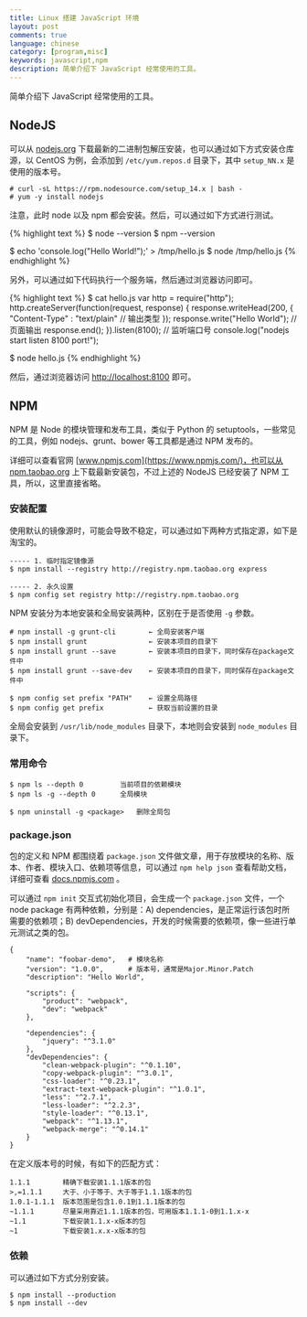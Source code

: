 ```yaml
---
title: Linux 搭建 JavaScript 环境
layout: post
comments: true
language: chinese
category: [program,misc]
keywords: javascript,npm
description: 简单介绍下 JavaScript 经常使用的工具。
---
```


简单介绍下 JavaScript 经常使用的工具。

<!-- more -->

## NodeJS

可以从 [nodejs.org](https://nodejs.org/en/) 下载最新的二进制包解压安装，也可以通过如下方式安装仓库源，以 CentOS 为例，会添加到 `/etc/yum.repos.d` 目录下，其中 `setup_NN.x` 是使用的版本号。

```
# curl -sL https://rpm.nodesource.com/setup_14.x | bash -
# yum -y install nodejs
```

注意，此时 node 以及 npm 都会安装。然后，可以通过如下方式进行测试。

{% highlight text %}
$ node --version
$ npm --version

$ echo 'console.log("Hello World!");' > /tmp/hello.js
$ node /tmp/hello.js
{% endhighlight %}

另外，可以通过如下代码执行一个服务端，然后通过浏览器访问即可。

{% highlight text %}
$ cat hello.js
var http = require("http");
http.createServer(function(request, response) {
    response.writeHead(200, {
        "Content-Type" : "text/plain" // 输出类型
    });
    response.write("Hello World");    // 页面输出
    response.end();
}).listen(8100);                      // 监听端口号
console.log("nodejs start listen 8100 port!");

$ node hello.js
{% endhighlight %}

然后，通过浏览器访问 [http://localhost:8100](http://localhost:8100) 即可。

## NPM

NPM 是 Node 的模块管理和发布工具，类似于 Python 的 setuptools，一些常见的工具，例如 nodejs、grunt、bower 等工具都是通过 NPM 发布的。

详细可以查看官网 [www.npmjs.com](https://www.npmjs.com/)，也可以从 [npm.taobao.org](https://npm.taobao.org/mirrors/npm/) 上下载最新安装包，不过上述的 NodeJS 已经安装了 NPM 工具，所以，这里直接省略。

### 安装配置

使用默认的镜像源时，可能会导致不稳定，可以通过如下两种方式指定源，如下是淘宝的。

```
----- 1. 临时指定镜像源
$ npm install --registry http://registry.npm.taobao.org express

----- 2. 永久设置
$ npm config set registry http://registry.npm.taobao.org
```

NPM 安装分为本地安装和全局安装两种，区别在于是否使用 `-g` 参数。

```
# npm install -g grunt-cli        ← 全局安装客户端
$ npm install grunt               ← 安装本项目的目录下
$ npm install grunt --save        ← 安装本项目的目录下，同时保存在package文件中
$ npm install grunt --save-dev    ← 安装本项目的目录下，同时保存在package文件中

$ npm config set prefix "PATH"    ← 设置全局路径
$ npm config get prefix           ← 获取当前设置的目录
```

全局会安装到 `/usr/lib/node_modules` 目录下，本地则会安装到 `node_modules` 目录下。

### 常用命令

```
$ npm ls --depth 0         当前项目的依赖模块
$ npm ls -g --depth 0      全局模块

$ npm uninstall -g <package>   删除全局包
```

### package.json

包的定义和 NPM 都围绕着 `package.json` 文件做文章，用于存放模块的名称、版本、作者、模块入口、依赖项等信息，可以通过 `npm help json` 查看帮助文档，详细可查看 [docs.npmjs.com](https://docs.npmjs.com/files/package.json) 。

可以通过 `npm init` 交互式初始化项目，会生成一个 `package.json` 文件，一个 node package 有两种依赖，分别是：A) dependencies，是正常运行该包时所需要的依赖项；B) devDependencies，开发的时候需要的依赖项，像一些进行单元测试之类的包。

```
{
    "name": "foobar-demo",   # 模块名称
    "version": "1.0.0",      # 版本号，通常是Major.Minor.Patch
    "description": "Hello World",

    "scripts": {
        "product": "webpack",
        "dev": "webpack"
    },

    "dependencies": {
        "jquery": "^3.1.0"
    },
    "devDependencies": {
        "clean-webpack-plugin": "^0.1.10",
        "copy-webpack-plugin": "^3.0.1",
        "css-loader": "^0.23.1",
        "extract-text-webpack-plugin": "^1.0.1",
        "less": "^2.7.1",
        "less-loader": "^2.2.3",
        "style-loader": "^0.13.1",
        "webpack": "^1.13.1",
        "webpack-merge": "^0.14.1"
    }
}
```

在定义版本号的时候，有如下的匹配方式：

```
1.1.1        精确下载安装1.1.1版本的包
>,=1.1.1     大于、小于等于、大于等于1.1.1版本的包
1.0.1-1.1.1  版本范围是包含1.0.1到1.1.1版本的包
~1.1.1       尽量采用靠近1.1.1版本的包，可用版本1.1.1-0到1.1.x-x
~1.1         下载安装1.1.x-x版本的包
~1           下载安装1.x.x-x版本的包
```

### 依赖

可以通过如下方式分别安装。

```
$ npm install --production
$ npm install --dev
```
<!--
## Yarn

Yarn 是由 Facebook、Google、Exponent 和 Tilde 联合推出了一个新的 JS 包管理工具，主要是为了弥补 npm 的一些缺陷。

在 CentOS 中可以通过如下方法安装。

{% highlight html %}
# curl --silent --location https://dl.yarnpkg.com/rpm/yarn.repo -o /etc/yum.repos.d/yarn.repo
# yum install -y yarn
{% endhighlight %}

npm 和 yarn 的使用方式如下。

{% highlight text %}
npm install                   yarn
npm install react --save      yarn add react
npm uninstall react --save    yarn remove react
npm install react --save-dev  yarn add react --dev
npm update --save             yarn upgrade
{% endhighlight %}


## GRUNT

这个是 JavaScript 的构建工具，用来执行一些需要反复重复的任务，例如压缩 (minification)、编译、单元测试、linting 等，从而可以简化工作。

另外，还有个 WebPack 不错，不过还没有仔细研究过。

Grunt 基于 Node.js ，用 JS 开发，这样就可以借助 Node.js 实现跨系统跨平台的桌面端的操作，例如文件操作等等；而且，Grunt 及其插件都可以用 NPM 进行管理。

详细参考 [GRUNT 中文官方](http://www.gruntjs.net/)，或者 [英文网站](http://gruntjs.com/) ，及其简单示例 [jquery-tiny-pubsub](https://github.com/cowboy/jquery-tiny-pubsub)。

### 1. 安装

需要安装 grunt-cli 命令行工具，用来通过 grunt 命令执行 Gruntfile.js 定义的 task。

{% highlight html %}
# npm install -g grunt-cli

$ grunt --version
{% endhighlight %}

其中 -g 参数表示安装到全局，有两个必须的文件：

* package.json 保存项目元数据，通过 npm 管理；
* Gruntfile.js  配置或定义任务、加载 grunt 插件。

### 2. 编辑package.json

这个文件其实是 Node.js 用来描述一个项目的 JSON 格式文件，可以通过 npm init 命令交互生成文件；当然，也可以直接编辑生成 package.json 文件即可，只需要保证内容正确即可。

{% highlight json %}
{
  "name": "foobar",
  "version": "1.0.0"
}
{% endhighlight %}

上面只是基本的信息，可以在项目的根目录下运行下面的命令测试下。

{% highlight text %}
$ npm install
npm WARN foobar@1.0.0 No description
npm WARN foobar@1.0.0 No repository field.
npm WARN foobar@1.0.0 No license field.
{% endhighlight %}

接下来安装 grunt 插件，然后通过 \-\-save-dev 参数自动添加到 devDependencies 区域中，且包括版本范围；例如，安装最新版本的 grunt 。

{% highlight html %}
$ npm install grunt --save-dev
{% endhighlight %}

此时，该目录下多了一个 node_modules 的文件夹，而且会在 package.json 文件内容增加了一些 devDependencies 相关的包信息。

### 3. 安装插件

可以通过 Grunt 实现一些常用的功能，例如：检查每个 JS 文件语法、合并两个 JS 文件、将合并后的 JS 文件压缩、将 SCSS 文件编译、新建一个本地服务器监听文件变动自动刷新 HTML 文件。

接下来仅看看其中的一个插件 grunt-contrib-uglify 的使用方法，用于压缩 js、css 文件。

{% highlight html %}
$ npm install --save-dev grunt-contrib-uglify
{% endhighlight %}

与上相同，同样利用 \-\-save-dev 参数将刚安装的插件添加到 package.json 文件中。

### 4. 编辑Gruntfile.js

grunt 会调用 Gruntfile.js 这个文件，解析里面的任务并执行相应操作。

首先，还是看一个简单的示例。

{% highlight javascript %}
module.exports = function(grunt) {   // 包装函数

  grunt.initConfig({    // 任务配置,所有插件的配置信息
    pkg: grunt.file.readJSON('package.json'),
    uglify: {           // uglify插件的配置信息
      options: {
        banner: '/*! <%= pkg.name %> <%= grunt.template.today("yyyy-mm-dd") %> */\n'
      },
      build: {
        src: 'src/<%= pkg.name %>.js',
        dest: 'dist/<%= pkg.name %>.min.js'
      }
    }
  });

  // 使用插件的名称
  grunt.loadNpmTasks('grunt-contrib-uglify');

  // 在终端中输入grunt时需要执行的默认操作，可以定义其它操作
  grunt.registerTask('default', ['uglify']);
};
{% endhighlight %}

其中的源码文件保存了简单的 javascript 代码。

{% highlight html %}
console.log('hello world');
{% endhighlight %}

按照规范，所有的代码要包裹在如下的函数里面。

{% highlight javascript %}
module.exports = function(grunt) {
    ...
};
{% endhighlight %}

其中与 Grunt 有关的主要有三块代码：任务配置代码 (调用插件配置一下要执行的任务和实现的功能)、插件加载代码 (把需要用到的插件加载进来)、任务注册代码 (注册一个任务，包含之前在前面编写的任务配置代码) 。

#### 任务配置代码

简单示例如下，具体的任务配置代码以对象格式放在 grunt.initConfig 函数里面。

{% highlight javascript %}
grunt.initConfig({
  pkg: grunt.file.readJSON('package.json'),
  uglify: {
    options: {
      banner: '/*! <%= pkg.name %> <%= grunt.template.today("yyyy-mm-dd") %> */\n'
    },
    build: {
      src: 'src/<%= pkg.name %>.js',
      dest: 'dist/<%= pkg.name %>.min.js'
    }
  }
});
{% endhighlight %}

第二句的作用是读取 JSON 文件，获取其中的信息，方便在后面任务中使用，例如可以通过 ```<%= pkg.name %>``` 显示项目名称。

之后就是 uglify 对象，表示下面任务是调用 uglify 插件的，首先先配置了一些全局的 options 然后新建了一个 build 任务。也就是说，在 uglify 插件下面，有一个 build 任务，将 js 文件压缩。


#### 插件加载代码

上面任务需要用到 grunt-contrib-uglify，当安装完之后，通过如下的代码加载即可。

{% highlight javascript %}
grunt.loadNpmTasks('grunt-contrib-uglify');
{% endhighlight %}

#### 任务注册代码

通过下面的语法注册一个任务。

{% highlight javascript %}
grunt.registerTask('default', ['uglify']);
{% endhighlight %}

上面也就是在 default 上面注册了一个 Uglify 任务，default 就是别名，它是默认的 task，当在项目目录执行 grunt 的时候，会执行注册到 default 上面的任务，也可以注册其它 task，例如：

{% highlight html %}
grunt.registerTask('compress', ['uglify:build']);
{% endhighlight %}

如果想要执行这个 task，输入 grunt compress 命令即可，这个任务会执行 uglify 下面的 build 任务，而不会执行 uglify 里面定义的其他任务。

### 5. 运行

直接通过 grunt 运行即可，此时会在 dist 目录下生成压缩后的文件。

### 其它插件

常用的一些插件可以参考如下：

{% highlight html %}
grunt-contrib-jshint        语法检查
grunt-contrib-concat        合并文件
grunt-contrib-uglify        压缩文件
grunt-contrib-watch         监听文件变动
grunt-contrib-connect       建立本地服务器
grunt-contrib-clean         语法检查
grunt-contrib-qunit         语法检查
grunt-contrib-sass          Scss编译
{% endhighlight %}

这些插件都用 NPM 管理，命名和文档都很规范，更多的插件可参考 [github.com/gruntjs](https://github.com/gruntjs/) ，同样可以通过如下方式安装。

{% highlight html %}
$ npm install --save-dev grunt
$ npm install --save-dev grunt-contrib-concat
$ npm install --save-dev grunt-contrib-jshint
$ npm install --save-dev grunt-contrib-sass
$ npm install --save-dev grunt-contrib-watch
$ npm install --save-dev grunt-contrib-connect
{% endhighlight %}

http://www.jshint.com/ 用于 jshint 检测，还有 jslint 。
http://tool.css-js.com/ 使用 Uglify 压缩。
http://koala-app.com/index-zh.html 自动编译生成 CSS 。

## 参考

[GRUNT 中文官方](http://www.gruntjs.net/)，或者 [英文网站](http://gruntjs.com/) ，其中的简单示例可以参考 [jquery-tiny-pubsub](https://github.com/cowboy/jquery-tiny-pubsub)。
-->
